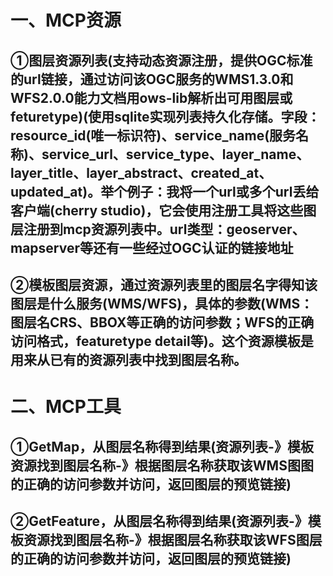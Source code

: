 # 一、MCP资源

## ①图层资源列表(支持动态资源注册，提供OGC标准的url链接，通过访问该OGC服务的WMS1.3.0和WFS2.0.0能力文档用ows-lib解析出可用图层或feturetype)(使用sqlite实现列表持久化存储。字段：resource_id(唯一标识符)、service_name(服务名称)、service_url、service_type、layer_name、layer_title、layer_abstract、created_at、updated_at)。举个例子：我将一个url或多个url丢给客户端(cherry studio)，它会使用注册工具将这些图层注册到mcp资源列表中。url类型：geoserver、mapserver等还有一些经过OGC认证的链接地址


## ②模板图层资源，通过资源列表里的图层名字得知该图层是什么服务(WMS/WFS)，具体的参数(WMS：图层名CRS、BBOX等正确的访问参数；WFS的正确访问格式，featuretype detail等)。这个资源模板是用来从已有的资源列表中找到图层名称。

# 二、MCP工具

## ①GetMap，从图层名称得到结果(资源列表-》模板资源找到图层名称-》根据图层名称获取该WMS图图的正确的访问参数并访问，返回图层的预览链接)

## ②GetFeature，从图层名称得到结果(资源列表-》模板资源找到图层名称-》根据图层名称获取该WFS图层的正确的访问参数并访问，返回图层的预览链接)





